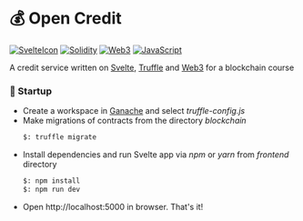 # 💰 Open Credit
[![SvelteIcon](https://img.shields.io/static/v1?label=&message=Svelte&color=white&style=flat&logo=svelte)](https://svelte.dev/) [![Solidity](https://img.shields.io/static/v1?label=&message=Solidity&color=gray&style=flat&logo=Solidity)](https://docs.soliditylang.org/en/v0.8.3/) [![Web3](https://img.shields.io/static/v1?label=&message=Web3&color=%23000000&style=flat)](https://web3js.readthedocs.io/en/v1.3.4/)
[![JavaScript](https://img.shields.io/static/v1?label=&message=JavaScript&color=grey&style=flat&logo=JavaScript)](https://docs.soliditylang.org/en/v0.8.3/)

A credit service written on [Svelte](https://svelte.dev/), [Truffle](https://www.trufflesuite.com/)
 and [Web3](https://web3js.readthedocs.io/en/v1.3.4/) for a blockchain course

### 🚀 Startup
* Create a workspace in [Ganache](https://www.trufflesuite.com/docs/ganache/overview) and select _truffle-config.js_
* Make migrations of contracts from the directory _blockchain_
    ```bash
    $: truffle migrate
    ```
* Install dependencies and run Svelte app via _npm_ or _yarn_ from _frontend_ directory
    ```bash
    $: npm install
    $: npm run dev
    ```
* Open http://localhost:5000 in browser. That's it!
